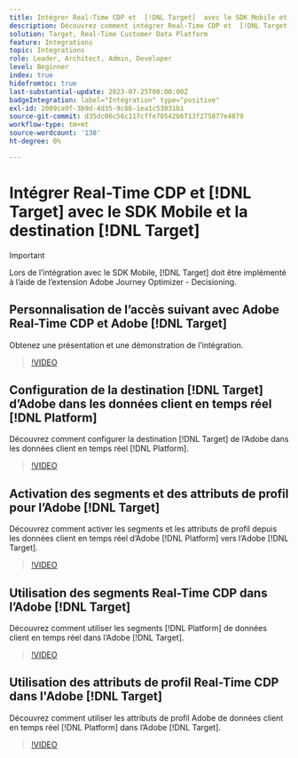 ```yaml
---
title: Intégrer Real-Time CDP et  [!DNL Target]  avec le SDK Mobile et  [!DNL Target] destination
description: Découvrez comment intégrer Real-Time CDP et  [!DNL Target]  avec le SDK Mobile et  [!DNL Target] destination.
solution: Target, Real-Time Customer Data Platform
feature: Integrations
topic: Integrations
role: Leader, Architect, Admin, Developer
level: Beginner
index: true
hidefromtoc: true
last-substantial-update: 2023-07-25T00:00:00Z
badgeIntegration: label="Intégration" type="positive"
exl-id: 2089ca9f-3b9d-4d35-9c86-1ea1c53031b1
source-git-commit: d35dc06c56c117cffe70542b6713f275877e4879
workflow-type: tm+mt
source-wordcount: '138'
ht-degree: 0%

---
```


# Intégrer Real-Time CDP et [!DNL Target] avec le SDK Mobile et la destination [!DNL Target]

>[!IMPORTANT]
>
>Lors de l’intégration avec le SDK Mobile, [!DNL Target] doit être implémenté à l’aide de l’extension Adobe Journey Optimizer - Decisioning.

## Personnalisation de l’accès suivant avec Adobe Real-Time CDP et Adobe [!DNL Target]

Obtenez une présentation et une démonstration de l’intégration.

>[!VIDEO](https://video.tv.adobe.com/v/340091?quality=12&learn=on)


## Configuration de la destination [!DNL Target] d’Adobe dans les données client en temps réel [!DNL Platform]

Découvrez comment configurer la destination [!DNL Target] de l’Adobe dans les données client en temps réel [!DNL Platform].

>[!VIDEO](https://video.tv.adobe.com/v/3418799/?learn=on)

## Activation des segments et des attributs de profil pour l’Adobe [!DNL Target]

Découvrez comment activer les segments et les attributs de profil depuis les données client en temps réel d’Adobe [!DNL Platform] vers l’Adobe [!DNL Target].

>[!VIDEO](https://video.tv.adobe.com/v/3419036/?learn=on)

## Utilisation des segments Real-Time CDP dans l’Adobe [!DNL Target]

Découvrez comment utiliser les segments [!DNL Platform] de données client en temps réel dans l’Adobe [!DNL Target].

>[!VIDEO](https://video.tv.adobe.com/v/3419149/?learn=on)

## Utilisation des attributs de profil Real-Time CDP dans l&#39;Adobe [!DNL Target]

Découvrez comment utiliser les attributs de profil Adobe de données client en temps réel [!DNL Platform] dans l’Adobe [!DNL Target].

>[!VIDEO](https://video.tv.adobe.com/v/3419318/?learn=on)
